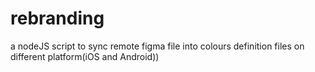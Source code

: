 # rebranding
a nodeJS script to sync remote figma file into colours definition files on different platform(iOS and Android))
